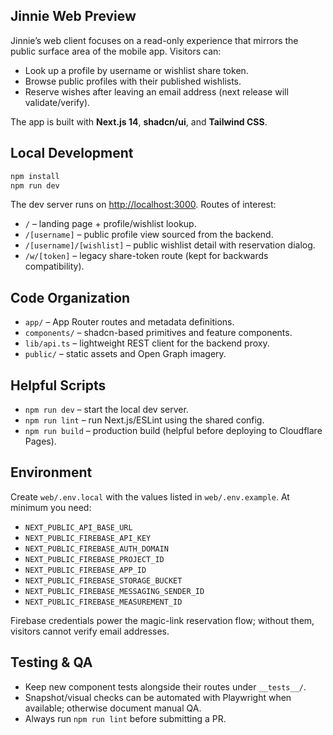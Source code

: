 ## Jinnie Web Preview

Jinnie’s web client focuses on a read-only experience that mirrors the public surface area of the mobile app. Visitors can:

- Look up a profile by username or wishlist share token.
- Browse public profiles with their published wishlists.
- Reserve wishes after leaving an email address (next release will validate/verify).

The app is built with **Next.js 14**, **shadcn/ui**, and **Tailwind CSS**.

## Local Development

```bash
npm install
npm run dev
```

The dev server runs on [http://localhost:3000](http://localhost:3000). Routes of interest:

- `/` – landing page + profile/wishlist lookup.
- `/[username]` – public profile view sourced from the backend.
- `/[username]/[wishlist]` – public wishlist detail with reservation dialog.
- `/w/[token]` – legacy share-token route (kept for backwards compatibility).

## Code Organization

- `app/` – App Router routes and metadata definitions.
- `components/` – shadcn-based primitives and feature components.
- `lib/api.ts` – lightweight REST client for the backend proxy.
- `public/` – static assets and Open Graph imagery.

## Helpful Scripts

- `npm run dev` – start the local dev server.
- `npm run lint` – run Next.js/ESLint using the shared config.
- `npm run build` – production build (helpful before deploying to Cloudflare Pages).

## Environment

Create `web/.env.local` with the values listed in `web/.env.example`. At minimum you need:

- `NEXT_PUBLIC_API_BASE_URL`
- `NEXT_PUBLIC_FIREBASE_API_KEY`
- `NEXT_PUBLIC_FIREBASE_AUTH_DOMAIN`
- `NEXT_PUBLIC_FIREBASE_PROJECT_ID`
- `NEXT_PUBLIC_FIREBASE_APP_ID`
- `NEXT_PUBLIC_FIREBASE_STORAGE_BUCKET`
- `NEXT_PUBLIC_FIREBASE_MESSAGING_SENDER_ID`
- `NEXT_PUBLIC_FIREBASE_MEASUREMENT_ID`

Firebase credentials power the magic-link reservation flow; without them, visitors cannot verify email addresses.

## Testing & QA

- Keep new component tests alongside their routes under `__tests__/`.
- Snapshot/visual checks can be automated with Playwright when available; otherwise document manual QA.
- Always run `npm run lint` before submitting a PR.
